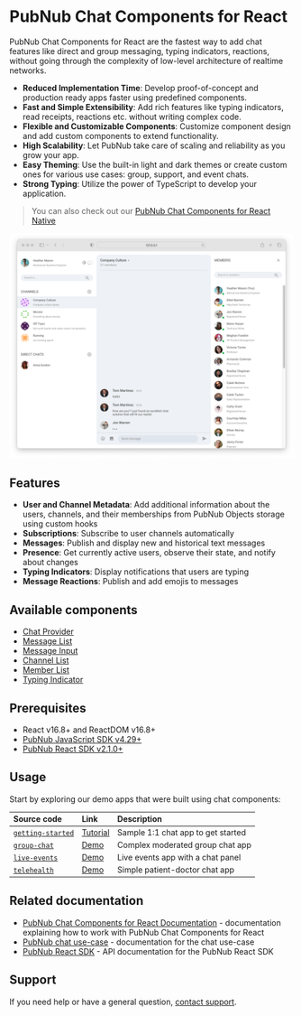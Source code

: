 # PubNub Chat Components for React

PubNub Chat Components for React are the fastest way to add chat features like direct and group messaging, typing indicators, reactions, without going through the complexity of low-level architecture of realtime networks.

- **Reduced Implementation Time**: Develop proof-of-concept and production ready apps faster using predefined components.
- **Fast and Simple Extensibility**: Add rich features like typing indicators, read receipts, reactions etc. without writing complex code.
- **Flexible and Customizable Components**: Customize component design and add custom components to extend functionality.
- **High Scalability**: Let PubNub take care of scaling and reliability as you grow your app.
- **Easy Theming**: Use the built-in light and dark themes or create custom ones for various use cases: group, support, and event chats.
- **Strong Typing**: Utilize the power of TypeScript to develop your application.

> You can also check out our [PubNub Chat Components for React Native](https://www.npmjs.com/package/@pubnub/react-native-chat-components)

![PubNub Chat Components](screenshot-desktop.png)

## Features

- **User and Channel Metadata**: Add additional information about the users, channels, and their memberships from PubNub Objects storage using custom hooks
- **Subscriptions**: Subscribe to user channels automatically
- **Messages**: Publish and display new and historical text messages
- **Presence**: Get currently active users, observe their state, and notify about changes
- **Typing Indicators**: Display notifications that users are typing
- **Message Reactions**: Publish and add emojis to messages

## Available components

- [Chat Provider](https://www.pubnub.com/docs/chat/components/react/chat-provider)
- [Message List](https://www.pubnub.com/docs/chat/components/react/ui-components/message-list)
- [Message Input](https://www.pubnub.com/docs/chat/components/react/ui-components/message-input)
- [Channel List](https://www.pubnub.com/docs/chat/components/react/ui-components/channel-list)
- [Member List](https://www.pubnub.com/docs/chat/components/react/ui-components/member-list)
- [Typing Indicator](https://www.pubnub.com/docs/chat/components/react/ui-components/typing-indicator)

## Prerequisites

- React v16.8+ and ReactDOM v16.8+
- [PubNub JavaScript SDK v4.29+](https://www.pubnub.com/docs/sdks/javascript/)
- [PubNub React SDK v2.1.0+](https://www.pubnub.com/docs/chat/react/setup)

## Usage

Start by exploring our demo apps that were built using chat components:

| Source code | Link | Description |
| :-- | :-- | :-- |
| [`getting-started`](https://github.com/pubnub/react-chat-components/tree/master/samples/react/getting-started) | [Tutorial](https://www.pubnub.com/docs/chat/components/react) | Sample 1:1 chat app to get started |
| [`group-chat`](https://github.com/pubnub/react-chat-components/tree/master/samples/react/group-chat) | [Demo](https://react-components-chat.pubnub.com/) | Complex moderated group chat app |
| [`live-events`](https://github.com/pubnub/react-chat-components/tree/master/samples/react/live-events) | [Demo](https://rcc-live-event.surge.sh/) | Live events app with a chat panel |
| [`telehealth`](https://github.com/pubnub/react-chat-components/tree/master/samples/react/telehealth) | [Demo](https://rcc-telehealth.surge.sh/) | Simple patient-doctor chat app |

## Related documentation

- [PubNub Chat Components for React Documentation](https://www.pubnub.com/docs/chat/components/react) - documentation explaining how to work with PubNub Chat Components for React
- [PubNub chat use-case](https://www.pubnub.com/docs/chat/overview) - documentation for the chat use-case
- [PubNub React SDK](https://www.pubnub.com/docs/chat/react/setup) - API documentation for the PubNub React SDK

## Support

If you need help or have a general question, [contact support](mailto:support@pubnub.com).
